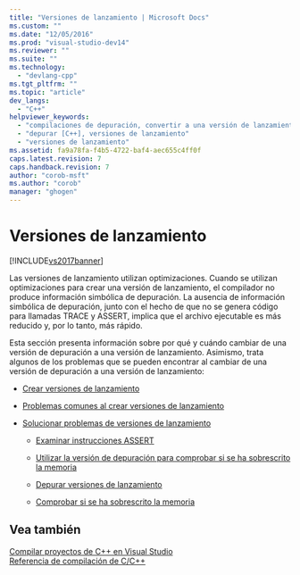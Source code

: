 ```yaml
---
title: "Versiones de lanzamiento | Microsoft Docs"
ms.custom: ""
ms.date: "12/05/2016"
ms.prod: "visual-studio-dev14"
ms.reviewer: ""
ms.suite: ""
ms.technology: 
  - "devlang-cpp"
ms.tgt_pltfrm: ""
ms.topic: "article"
dev_langs: 
  - "C++"
helpviewer_keywords: 
  - "compilaciones de depuración, convertir a una versión de lanzamiento"
  - "depurar [C++], versiones de lanzamiento"
  - "versiones de lanzamiento"
ms.assetid: fa9a78fa-f4b5-4722-baf4-aec655c4ff0f
caps.latest.revision: 7
caps.handback.revision: 7
author: "corob-msft"
ms.author: "corob"
manager: "ghogen"
---
```

# Versiones de lanzamiento
[!INCLUDE[vs2017banner](../../assembler/inline/includes/vs2017banner.md)]

Las versiones de lanzamiento utilizan optimizaciones.  Cuando se utilizan optimizaciones para crear una versión de lanzamiento, el compilador no produce información simbólica de depuración.  La ausencia de información simbólica de depuración, junto con el hecho de que no se genera código para llamadas TRACE y ASSERT, implica que el archivo ejecutable es más reducido y, por lo tanto, más rápido.  
  
 Esta sección presenta información sobre por qué y cuándo cambiar de una versión de depuración a una versión de lanzamiento.  Asimismo, trata algunos de los problemas que se pueden encontrar al cambiar de una versión de depuración a una versión de lanzamiento:  
  
-   [Crear versiones de lanzamiento](../../build/reference/how-to-create-a-release-build.md)  
  
-   [Problemas comunes al crear versiones de lanzamiento](../../build/reference/common-problems-when-creating-a-release-build.md)  
  
-   [Solucionar problemas de versiones de lanzamiento](../../build/reference/fixing-release-build-problems.md)  
  
    -   [Examinar instrucciones ASSERT](../../build/reference/using-verify-instead-of-assert.md)  
  
    -   [Utilizar la versión de depuración para comprobar si se ha sobrescrito la memoria](../../build/reference/using-the-debug-build-to-check-for-memory-overwrite.md)  
  
    -   [Depurar versiones de lanzamiento](../../build/reference/how-to-debug-a-release-build.md)  
  
    -   [Comprobar si se ha sobrescrito la memoria](../../build/reference/checking-for-memory-overwrites.md)  
  
## Vea también  
 [Compilar proyectos de C\+\+ en Visual Studio](../../ide/building-cpp-projects-in-visual-studio.md)   
 [Referencia de compilación de C\/C\+\+](../../build/reference/c-cpp-building-reference.md)